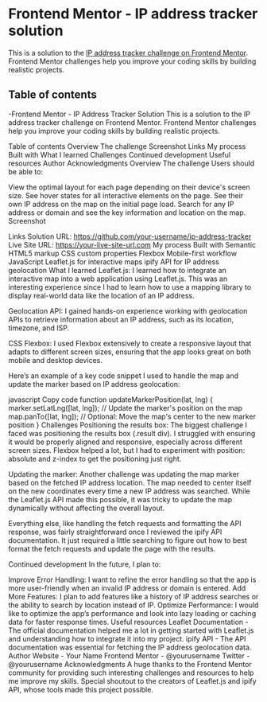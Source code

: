 # Frontend Mentor - IP address tracker solution

This is a solution to the [IP address tracker challenge on Frontend Mentor](https://www.frontendmentor.io/challenges/ip-address-tracker-I8-0yYAH0). Frontend Mentor challenges help you improve your coding skills by building realistic projects. 

## Table of contents

-Frontend Mentor - IP Address Tracker Solution
This is a solution to the IP address tracker challenge on Frontend Mentor. Frontend Mentor challenges help you improve your coding skills by building realistic projects.

Table of contents
Overview
The challenge
Screenshot
Links
My process
Built with
What I learned
Challenges
Continued development
Useful resources
Author
Acknowledgments
Overview
The challenge
Users should be able to:

View the optimal layout for each page depending on their device's screen size.
See hover states for all interactive elements on the page.
See their own IP address on the map on the initial page load.
Search for any IP address or domain and see the key information and location on the map.
Screenshot

Links
Solution URL: https://github.com/your-username/ip-address-tracker
Live Site URL: https://your-live-site-url.com
My process
Built with
Semantic HTML5 markup
CSS custom properties
Flexbox
Mobile-first workflow
JavaScript
Leaflet.js for interactive maps
ipify API for IP address geolocation
What I learned
Leaflet.js: I learned how to integrate an interactive map into a web application using Leaflet.js. This was an interesting experience since I had to learn how to use a mapping library to display real-world data like the location of an IP address.

Geolocation API: I gained hands-on experience working with geolocation APIs to retrieve information about an IP address, such as its location, timezone, and ISP.

CSS Flexbox: I used Flexbox extensively to create a responsive layout that adapts to different screen sizes, ensuring that the app looks great on both mobile and desktop devices.

Here’s an example of a key code snippet I used to handle the map and update the marker based on IP address geolocation:

javascript
Copy code
function updateMarkerPosition(lat, lng) {
    marker.setLatLng([lat, lng]);  // Update the marker's position on the map
    map.panTo([lat, lng]);          // Optional: Move the map's center to the new marker position
}
Challenges
Positioning the results box: The biggest challenge I faced was positioning the results box (.result div). I struggled with ensuring it would be properly aligned and responsive, especially across different screen sizes. Flexbox helped a lot, but I had to experiment with position: absolute and z-index to get the positioning just right.

Updating the marker: Another challenge was updating the map marker based on the fetched IP address location. The map needed to center itself on the new coordinates every time a new IP address was searched. While the Leaflet.js API made this possible, it was tricky to update the map dynamically without affecting the overall layout.

Everything else, like handling the fetch requests and formatting the API response, was fairly straightforward once I reviewed the ipify API documentation. It just required a little searching to figure out how to best format the fetch requests and update the page with the results.

Continued development
In the future, I plan to:

Improve Error Handling: I want to refine the error handling so that the app is more user-friendly when an invalid IP address or domain is entered.
Add More Features: I plan to add features like a history of IP address searches or the ability to search by location instead of IP.
Optimize Performance: I would like to optimize the app’s performance and look into lazy loading or caching data for faster response times.
Useful resources
Leaflet Documentation - The official documentation helped me a lot in getting started with Leaflet.js and understanding how to integrate it into my project.
ipify API - The API documentation was essential for fetching the IP address geolocation data.
Author
Website - Your Name
Frontend Mentor - @yourusername
Twitter - @yourusername
Acknowledgments
A huge thanks to the Frontend Mentor community for providing such interesting challenges and resources to help me improve my skills.
Special shoutout to the creators of Leaflet.js and ipify API, whose tools made this project possible.
